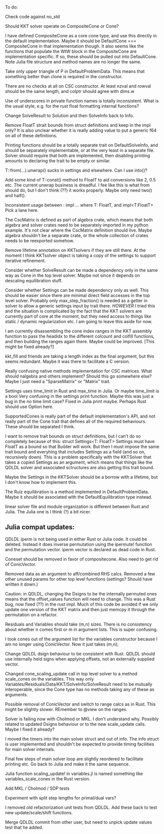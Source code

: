 
To do:

Check code against no_std

Should KKT solver operate on CompositeCone or Cone?

I have defined CompositeCone as a core cone type, and use this directly in the default implementation.  Maybe it should be DefaultCone === CompositeCone in that implementation though.   It also seems like the functions that populate the WtW block in the CompositeCone are implementation specific.   If so, these should be pulled out into DefaultCone.  Note Julia file structure and method names are no longer the same.

Take only upper triangle of P in DefaultProblemData.   This means that something better than clone is required in the constructor.

There are no checks at all on CSC constructor.   At least nzval and rowval should be the same length, and colptr should agree with dims.w

Use of underscores in private function names is totally inconsistent.   What is the usual style, e.g. for the rust float formatting internal functions?

Change SolveResult to Solution and then SolveInfo back to Info.

Remove FloatT strait bounds from struct definitions and keep in the impl only?   It is also unclear whether it is really
adding value to put a generic f64 on all of these definitions.

Printing functions should be a totally separate trait on DefaultSolveInfo, and should
be separately implementable, or at the very least in a separate file.  Solver should require that both are implemented, then disabling printing amounts to declaring the trait to be empty or similar.

T::from(...).unwrap() sucks in settings and elsewhere.   Can I use into()?

Add some kind of T::const() method to FloatT to aid conversions like 2, 0.5 etc.
The current unwrap business is dreadful.  I fee like this is what from should do, but I don't think (??) it works properly.  Maybe only need two() and half().

Inconsistent usage between :
  impl<T> ... where T: FloatT,
and
  impl<T:FloatT>
Pick a lane here.

The CscMatrix is defined as part of algebra crate, which means that both algebra and solver crates need to be separately imported in my python example.  It's not clear where the CscMatrix definition should live.   Maybe algebra shouldn't be a separate crate, or  the whole collection of crates needs to be reexported somehow.

Remove lifetime annotation on KKTsolvers if they are still there.  At the moment I think KKTsolver object
is taking a copy of the settings to support iterative refinement.

Consider whether SolveResult can be made a dependency only in the same way as Cone in the top level solver.   Maybe not since it depends on descaling equilibration stuff.

Consider whether Settings can be made dependency only as well.   This should be easier since there are minimal direct field accesses in the top level solver.  Probably only max_step_fraction() is needed as a getter in solver to allow a generic settings input by trait there.    *HOWEVER*  I tried this and the situation is complicated by the fact that the KKT solvers are currently part of core at the moment,
but they need access to things like static / dynamic regularization etc.   I am
going to leave this aside for now.

I am currently disassembling the cone index ranges in the KKT assembly function to pass the headidx to the different colcount and colfill functions, and then building the ranges again there.   Maybe could be improved.   [This might be fixed already?]


kkt_fill and friends are taking a length index as the final argument, but this seems redundant.   Maybe it was there to facilitate a C version.

Really confusing native methods implementation for CSC matrices.   What should nalgebra and others implement?   Should this go somewhere else?   Maybe I just need a "SparseMatrix" or "Matrix" trait.

Settings uses time_limit in Rust and max_time in Julia.   Or maybe time_limit is a bool   Very confusing in the settings print function.   Maybe this was just a bug in the no time limit case?   Fixed in Julia print maybe.   Perhaps Rust should use Option here.  


SupportedCones is really part of the default implementation's API, and not really part of the Cone trait that defines all of the required behaviours.   These should be separated I think.

I want to remove trait bounds on struct definitions, but I can't do so completely because of this:
    struct Settings<T: FloatT>
Settings must have FloatT as a bound so that Builder will work.   But then I must impose the same trait bound and everyhing that includes Settings as a field (and so on, recursively down).  This is a problem specifically with the KKTSolver that takes a copied Settings as an argument, which means that things like the QDLDL solver and associated sctructures are also getting this trait bound.

Maybe the Settings in the KKTSolver should be a borrow with a lifetime, but I don't know how to implement this.

The Ruiz equilibration is a method implemented in DefaultProblemData.  Maybe it should be associated with the DefaultEquilibration type instead.

linear solver file and module organization is different between Rust and Julia.   The Julia one is I think (?) a bit nicer.

Julia compat updates:
---------------------

QDLDL iperm is not being used in either Rust or Julia code.   It could be deleted.   Instead it 
does inverse permutation using the ipermute! function and the permutation vector.   iperm vector is declared as dead code in Rust.

Coneset should be removed in favor of compositecone.  Also need to get rid of ConicVector.

Removed data as an argument to aff/combined RHS calcs.   Removed a few other unused params for other top level functions (settings?   Should have written it down.)

Caution: in QDLDL, changing the Dsigns to be the internally permuted ones means that the offset_values function will need to change.   This was a Rust bug, now fixed (??) in the rust impl.   Much of this code be avoided if we only update one version of the KKT matrix and then just memcpy it through the permutation on a refactor.

Residuals and Variables should take (m,n) sizes.   There is no consistency about whether n comes first or m in argument lists.   This is super confusing.

I took cones out of the argument list for the variables constructor because I am no longer using ConicVector.  Now it just takes (m,n);

Change QDLDL dsign behaviour to be consistent with Rust.   QDLDL should use internally held signs when applying offsets, not an externally supplied vector.

Changed cone_scaling_update call in top level solver to a method scale_cones on the variables.   This way only Variables/Residuals/Data/KKT/SolveInfo/SolveResult need to be mutually interoperable, since the Cone type has no methods taking any of these as arguments.

Possible removal of ConicVector and switch to range calcs as in Rust.   This might be slightly slower.  REmember to @view on the ranges.

Solver is failing now with Cholmod or MKL.   I don't understand why.   Possibly related to updated Dsigns behaviour or to the new scale_update calls.  Maybe I fixed it already?

I moved the timers into the main solver struct and out of info.  The info struct is user implemented and shouldn't be expected
to provide timing facilities for main solver internals.

Final few steps of main solver loop are slightly reordered to facilitate printing etc.   Go back to Julia and make it the same sequence.

Julia function scaling_update! in variables.jl is named something like variables_scale_cones in the Rust version.

Add MKL / Cholmod / SDP tests


Experiment with split step lengths for primal/dual vars?

I removed old refactorization unit tests from QDLDL.   Add these back to test new update/scale/shift functions.

Merge QDLDL commit from other user, but need to unpick update values test that he added.

